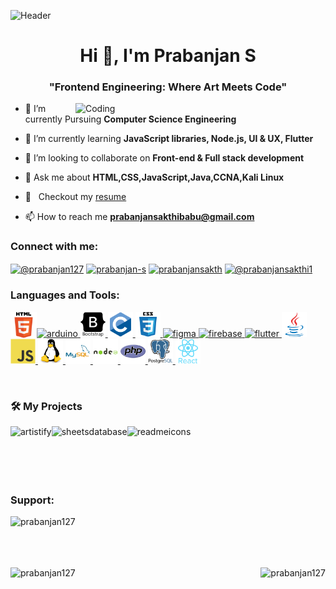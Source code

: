 ![Header](https://camo.githubusercontent.com/48ec00ed4c84e771db4a1db90b56352923a8d644452a32b434d68e97006c9337/68747470733a2f2f63686b736b696c6c732e636f6d2f77702d636f6e74656e742f75706c6f6164732f323032302f30342f504e432d416e696d617465642d42616e6e6572732e676966)
<h1 align="center">Hi 👋, I'm Prabanjan S</h1>
<h3 align="center">"Frontend Engineering: Where Art Meets Code"</h3>
<img align="right" alt="Coding" width="400" src="https://cdn.dribbble.com/users/1292677/screenshots/6139167/media/5387dc7e035b3efe9d94516044de66a4.gif">

- 🔭 I’m currently Pursuing **Computer Science Engineering**

- 🌱 I’m currently learning **JavaScript libraries, Node.js, UI & UX, Flutter**

- 👯 I’m looking to collaborate on **Front-end & Full stack development**

- 💬 Ask me about **HTML,CSS,JavaScript,Java,CCNA,Kali Linux**
-  📝 &nbsp; Checkout my [resume](https://drive.google.com/file/d/15b4-GQVhpIgxNcS9f8ACH48AkMw6bhxT/view?usp=drivesdk)

- 📫 How to reach me **prabanjansakthibabu@gmail.com**

<h3 align="left">Connect with me:</h3>
<p align="left">
<a href="https://codepen.io/@prabanjan127" target="blank"><img align="center" src="https://raw.githubusercontent.com/rahuldkjain/github-profile-readme-generator/master/src/images/icons/Social/codepen.svg" alt="@prabanjan127" height="30" width="40" /></a>
<a href="https://linkedin.com/in/prabanjan-s" target="blank"><img align="center" src="https://raw.githubusercontent.com/rahuldkjain/github-profile-readme-generator/master/src/images/icons/Social/linked-in-alt.svg" alt="prabanjan-s" height="30" width="40" /></a>
<a href="https://www.codechef.com/users/prabanjansakth" target="blank"><img align="center" src="https://cdn.jsdelivr.net/npm/simple-icons@3.1.0/icons/codechef.svg" alt="prabanjansakth" height="30" width="40" /></a>
<a href="https://www.hackerrank.com/@prabanjansakthi1" target="blank"><img align="center" src="https://raw.githubusercontent.com/rahuldkjain/github-profile-readme-generator/master/src/images/icons/Social/hackerrank.svg" alt="@prabanjansakthi1" height="30" width="40" /></a>
</p>

<h3 align="left">Languages and Tools:</h3>
<p align="left"> <a href="https://www.arduino.cc/" target="_blank" rel="noreferrer"> <img src="https://cdn.worldvectorlogo.com/logos/arduino-1.svg" alt="arduino" width="40" height="40"/> </a> <a href="https://getbootstrap.com" target="_blank" rel="noreferrer"> <img src="https://raw.githubusercontent.com/devicons/devicon/master/icons/bootstrap/bootstrap-plain-wordmark.svg" alt="bootstrap" width="40" height="40"/> </a> <a href="https://www.cprogramming.com/" target="_blank" rel="noreferrer"> <img src="https://raw.githubusercontent.com/devicons/devicon/master/icons/c/c-original.svg" alt="c" width="40" height="40"/> </a> <a href="https://www.w3schools.com/html/default.asp" target="_blank"><img align="left" alt="HTML" height ="42px" src="https://raw.githubusercontent.com/devicons/devicon/master/icons/html5/html5-original-wordmark.svg"></a> <a href="https://www.w3schools.com/css/" target="_blank" rel="noreferrer"> <img src="https://raw.githubusercontent.com/devicons/devicon/master/icons/css3/css3-original-wordmark.svg" alt="css3" width="40" height="40"/> </a> <a href="https://www.figma.com/" target="_blank" rel="noreferrer"> <img src="https://www.vectorlogo.zone/logos/figma/figma-icon.svg" alt="figma" width="40" height="40"/> </a> <a href="https://firebase.google.com/" target="_blank" rel="noreferrer"> <img src="https://www.vectorlogo.zone/logos/firebase/firebase-icon.svg" alt="firebase" width="40" height="40"/> </a> <a href="https://flutter.dev" target="_blank" rel="noreferrer"> <img src="https://www.vectorlogo.zone/logos/flutterio/flutterio-icon.svg" alt="flutter" width="40" height="40"/> </a> <a href="https://www.java.com" target="_blank" rel="noreferrer"> <img src="https://raw.githubusercontent.com/devicons/devicon/master/icons/java/java-original.svg" alt="java" width="40" height="40"/> </a> <a href="https://developer.mozilla.org/en-US/docs/Web/JavaScript" target="_blank" rel="noreferrer"> <img src="https://raw.githubusercontent.com/devicons/devicon/master/icons/javascript/javascript-original.svg" alt="javascript" width="40" height="40"/> </a> <a href="https://www.linux.org/" target="_blank" rel="noreferrer"> <img src="https://raw.githubusercontent.com/devicons/devicon/master/icons/linux/linux-original.svg" alt="linux" width="40" height="40"/> </a> <a href="https://www.mysql.com/" target="_blank" rel="noreferrer"> <img src="https://raw.githubusercontent.com/devicons/devicon/master/icons/mysql/mysql-original-wordmark.svg" alt="mysql" width="40" height="40"/> </a> <a href="https://nodejs.org" target="_blank" rel="noreferrer"> <img src="https://raw.githubusercontent.com/devicons/devicon/master/icons/nodejs/nodejs-original-wordmark.svg" alt="nodejs" width="40" height="40"/> </a> <a href="https://www.php.net" target="_blank" rel="noreferrer"> <img src="https://raw.githubusercontent.com/devicons/devicon/master/icons/php/php-original.svg" alt="php" width="40" height="40"/> </a> <a href="https://www.postgresql.org" target="_blank" rel="noreferrer"> <img src="https://raw.githubusercontent.com/devicons/devicon/master/icons/postgresql/postgresql-original-wordmark.svg" alt="postgresql" width="40" height="40"/> </a> <a href="https://reactjs.org/" target="_blank" rel="noreferrer"> <img src="https://raw.githubusercontent.com/devicons/devicon/master/icons/react/react-original-wordmark.svg" alt="react" width="40" height="40"/> </a> </p>
<br>


### 🛠️ My Projects
<a href="https://potoutsolutions.netlify.app" target="_blank"> <img alt="artistify" src="https://potoutsolutions.netlify.app/img/logo/WhatsApp_Image_2022-11-14_at_14.57.48-removebg-preview.png" height="68" align="left"> </a>
<a href="https://ashokan.netlify.app" target="_blank"> <img alt="sheetsdatabase" src="https://t4.ftcdn.net/jpg/02/30/08/65/240_F_230086513_IEzdXmKEseTwFIz4vxmGUbnfHU45jclr.jpg"  height="68" align="left"> </a>
<a href="https://vcsconsultancy.netlify.app/" target="_blank"> <img alt="readmeicons" src="https://vcsconsultancy.netlify.app/assets/img/banner/logol.jpg" height="68" align="left"> </a>

<br><br><br><br><br>
<h3 align="left">Support:</h3>
<p><a href="https://www.buymeacoffee.com/prabanjan127"> <img align="left" src="https://cdn.buymeacoffee.com/buttons/v2/default-yellow.png" height="50" width="210" alt="prabanjan127" /></a></p>

<br><br><br><br>
<p><img align="left" src="https://github-readme-stats.vercel.app/api/top-langs?username=prabanjan127&show_icons=true&locale=en&layout=compact" alt="prabanjan127" /></p>
<p><img  align="right" src="https://github-readme-streak-stats.herokuapp.com/?user=prabanjan127&" alt="prabanjan127" /></p>




